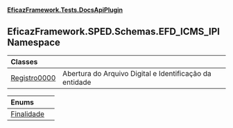 #### [EficazFramework.Tests.DocsApiPlugin](EficazFrameworkSPED.md 'EficazFramework SPED')

## EficazFramework.SPED.Schemas.EFD_ICMS_IPI Namespace

| Classes | |
| :--- | :--- |
| [Registro0000](EficazFramework.SPED.Schemas.EFD_ICMS_IPI/Registro0000.md 'EficazFramework.SPED.Schemas.EFD_ICMS_IPI.Registro0000') | Abertura do Arquivo Digital e Identificação da entidade |

| Enums | |
| :--- | :--- |
| [Finalidade](EficazFramework.SPED.Schemas.EFD_ICMS_IPI/Finalidade.md 'EficazFramework.SPED.Schemas.EFD_ICMS_IPI.Finalidade') | |
